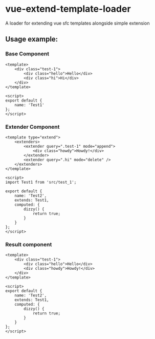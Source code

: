 # vue-extend-template-loader
A loader for extending vue sfc templates alongside simple extension

## Usage example:

### Base Component
```
<template>
    <div class="test-1">
        <div class="hello">Hello</div>
        <div class="hi">Hi</div>
    </div>
</template>

<script>
export default {
    name: 'Test1'
};
</script>
```

### Extender Component
```
<template type="extend">
    <extenders>
        <extender query=".test-1" mode="append">
            <div class="howdy">Howdy!</div>
        </extender>
        <extender query=".hi" mode="delete" />
    </extenders>
</template>

<script>
import Test1 from 'src/test_1';

export default {
    name: 'Test2',
    extends: Test1,
    computed: {
        dizzy() {
            return true;
        }
    }
};
</script>
```

### Result component
```
<template>
    <div class="test-1">
        <div class="hello">Hello</div>
        <div class="howdy">Howdy!</div>
    </div>
</template>

<script>
export default {
    name: 'Test2',
    extends: Test1,
    computed: {
        dizzy() {
            return true;
        }
    }
};
</script>
```
